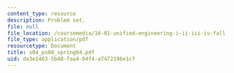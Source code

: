 ```yaml
---
content_type: resource
description: Problem set.
file: null
file_location: /coursemedia/16-01-unified-engineering-i-ii-iii-iv-fall-2005-spring-2006/da3e24635b48faa404f4a7472196e1cf_s04_ps08_spring04.pdf
file_type: application/pdf
resourcetype: Document
title: s04_ps08_spring04.pdf
uid: da3e2463-5b48-faa4-04f4-a7472196e1cf
---
```

